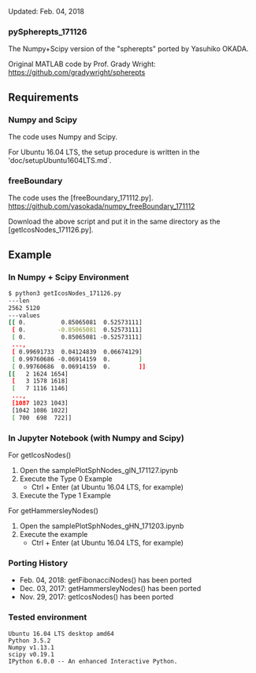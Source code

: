 Updated: Feb. 04, 2018

### pySpherepts_171126

The Numpy+Scipy version of the "spherepts" ported by Yasuhiko OKADA.

Original MATLAB code by Prof. Grady Wright:
https://github.com/gradywright/spherepts

## Requirements

### Numpy and Scipy 

The code uses Numpy and Scipy.

For Ubuntu 16.04 LTS, the setup procedure is written in the 'doc/setupUbuntu1604LTS.md`.

### freeBoundary

The code uses the [freeBoundary_171112.py].
https://github.com/yasokada/numpy_freeBoundary_171112

Download the above script and put it in the same directory as the [getIcosNodes_171126.py].

## Example

### In Numpy + Scipy Environment

```bash
$ python3 getIcosNodes_171126.py 
---len
2562 5120
---values
[[ 0.          0.85065081  0.52573111]
 [ 0.         -0.85065081  0.52573111]
 [ 0.          0.85065081 -0.52573111]
 ..., 
 [ 0.99691733  0.04124839  0.06674129]
 [ 0.99760686 -0.06914159  0.        ]
 [ 0.99760686  0.06914159  0.        ]]
[[   2 1624 1654]
 [   3 1578 1618]
 [   7 1116 1146]
 ..., 
 [1087 1023 1043]
 [1042 1086 1022]
 [ 700  698  722]]
```

### In Jupyter Notebook (with Numpy and Scipy)

For getIcosNodes()
1. Open the samplePlotSphNodes_gIN_171127.ipynb
2. Execute the Type 0 Example
    - Ctrl + Enter (at Ubuntu 16.04 LTS, for example)
3. Execute the Type 1 Example

For getHammersleyNodes()
1. Open the samplePlotSphNodes_gHN_171203.ipynb
2. Execute the example
    - Ctrl + Enter (at Ubuntu 16.04 LTS, for example)
    
### Porting History

- Feb. 04, 2018: getFibonacciNodes() has been ported
- Dec. 03, 2017: getHammersleyNodes() has been ported
- Nov. 29, 2017: getIcosNodes() has been ported

### Tested environment

```
Ubuntu 16.04 LTS desktop amd64
Python 3.5.2
Numpy v1.13.1
scipy v0.19.1
IPython 6.0.0 -- An enhanced Interactive Python.
```

